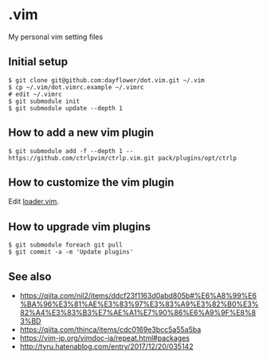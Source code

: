 # .vim

My personal vim setting files

## Initial setup

    $ git clone git@github.com:dayflower/dot.vim.git ~/.vim
    $ cp ~/.vim/dot.vimrc.example ~/.vimrc
    # edit ~/.vimrc
    $ git submodule init
    $ git submodule update --depth 1 

## How to add a new vim plugin

    $ git submodule add -f --depth 1 -- https://github.com/ctrlpvim/ctrlp.vim.git pack/plugins/opt/ctrlp

## How to customize the vim plugin

Edit [loader.vim](pack/plugins/start/loader/plugin/loader.vim).

## How to upgrade vim plugins

    $ git submodule foreach git pull
    $ git commit -a -m 'Update plugins'

## See also

* https://qiita.com/nil2/items/ddcf23f1163d0abd805b#%E6%A8%99%E6%BA%96%E3%81%AE%E3%83%97%E3%83%A9%E3%82%B0%E3%82%A4%E3%83%B3%E7%AE%A1%E7%90%86%E6%A9%9F%E8%83%BD
* https://qiita.com/thinca/items/cdc0169e3bcc5a55a5ba
* https://vim-jp.org/vimdoc-ja/repeat.html#packages
* http://tyru.hatenablog.com/entry/2017/12/20/035142
